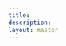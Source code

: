 ```yaml
---
title:
description:
layout: master
---
```













































































